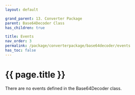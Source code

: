```yaml
---
layout: default

grand_parent: 13. Converter Package
parent: Base64Decoder Class
has_children: true

title: Events
nav_order: 3
permalink: /package/converterpackage/base64decoder/events
has_toc: false
---
```

# {{ page.title }}

There are no events defined in the Base64Decoder class.